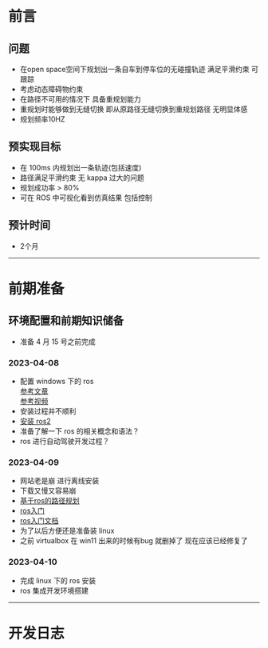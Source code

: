 # 前言

## 问题

* 在open space空间下规划出⼀条⾃⻋到停⻋位的⽆碰撞轨迹 满⾜平滑约束 可跟踪
* 考虑动态障碍物约束
* 在路径不可⽤的情况下 具备重规划能⼒
* 重规划时能够做到⽆缝切换 即从原路径⽆缝切换到重规划路径 ⽆明显体感
* 规划频率10HZ

## 预实现目标

* 在 100ms 内规划出一条轨迹(包括速度)
* 路径满足平滑约束 无 kappa 过大的问题
* 规划成功率 > 80%
* 可在 ROS 中可视化看到仿真结果 包括控制 

## 预计时间

* 2个月

---

# 前期准备

## 环境配置和前期知识储备

* 准备 4 月 15 号之前完成

### 2023-04-08

* 配置 windows 下的 ros  
	[参考文章](https://blog.csdn.net/qq_40344790/article/details/129115083?csdn_share_tail=%7B%22type%22%3A%22blog%22%2C%22rType%22%3A%22article%22%2C%22rId%22%3A%22129115083%22%2C%22source%22%3A%22qq_40344790%22%7D)  
	[参考视频](https://www.bilibili.com/video/BV1y54y1w7Ka/?spm_id_from=333.337.search-card.all.click&vd_source=c68460d92fb2b166884357ad8c98de03)
* 安装过程并不顺利
* [安装 ros2](https://ms-iot.github.io/ROSOnWindows/GettingStarted/SetupRos2.html)
* 准备了解一下 ros 的相关概念和语法？
* ros 进行自动驾驶开发过程？

### 2023-04-09

* 网站老是崩 进行离线安装
* 下载又慢又容易崩
* [基于ros的路径规划](https://www.zhihu.com/search?type=content&q=%E5%9F%BA%E4%BA%8Eros%E7%9A%84%E8%B7%AF%E5%BE%84%E8%A7%84%E5%88%92)
* [ros入门](https://www.bilibili.com/video/BV1Ci4y1L7ZZ/?spm_id_from=333.1007.top_right_bar_window_custom_collection.content.click&vd_source=c68460d92fb2b166884357ad8c98de03)
* [ros入门文档](http://www.autolabor.com.cn/book/ROSTutorials/chapter1.html)
* 为了以后方便还是准备装 linux
* 之前 virtualbox 在 win11 出来的时候有bug 就删掉了 现在应该已经修复了

### 2023-04-10

* 完成 linux 下的 ros 安装
* ros 集成开发环境搭建

---

# 开发日志